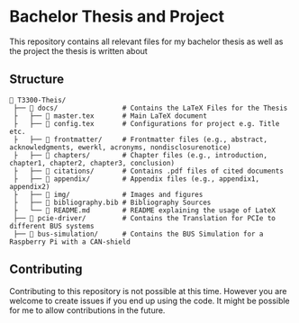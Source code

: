 # Bachelor Thesis and Project

This repository contains all relevant files for my bachelor thesis as well as the project the thesis is written about

## Structure

```
📁 T3300-Theis/
 ├── 📁 docs/                # Contains the LaTeX Files for the Thesis
 ├   ├── 📄 master.tex       # Main LaTeX document
 ├   ├── 📄 config.tex       # Configurations for project e.g. Title etc. 
 ├   ├── 📁 frontmatter/     # Frontmatter files (e.g., abstract, acknowledgments, ewerkl, acronyms, nondisclosurenotice)
 ├   ├── 📁 chapters/        # Chapter files (e.g., introduction, chapter1, chapter2, chapter3, conclusion)
 ├   ├── 📁 citations/       # Contains .pdf files of cited documents
 ├   ├── 📁 appendix/        # Appendix files (e.g., appendix1, appendix2)
 ├   ├── 📁 img/             # Images and figures
 ├   ├── 📁 bibliography.bib # Bibliography Sources
 ├   └── 📄 README.md        # README explaining the usage of LateX
 ├── 📁 pcie-driver/         # Contains the Translation for PCIe to different BUS systems
 ├── 📁 bus-simulation/      # Contains the BUS Simulation for a Raspberry Pi with a CAN-shield
```

## Contributing

Contributing to this repository is not possible at this time. However you are welcome to create issues if you end up using the code. It might be possible for me to allow contributions in the future.
